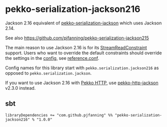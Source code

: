 # pekko-serialization-jackson216

Jackson 2.16 equivalent of [pekko-serialization-jackson](https://pekko.apache.org/docs/pekko/current/serialization-jackson.html) which uses Jackson 2.14.

See also https://github.com/pjfanning/pekko-serialization-jackson215

The main reason to use Jackson 2.16 is for its [StreamReadConstraint](https://www.javadoc.io/static/com.fasterxml.jackson.core/jackson-core/2.16.0/com/fasterxml/jackson/core/StreamReadConstraints.html) support. Users who want to override the default constraints should override the settings in the [config](https://github.com/lightbend/config), see [reference.conf](https://github.com/pjfanning/pekko-serialization-jackson216/blob/main/src/main/resources/reference.conf).

Config names for this library start with `pekko.serialization.jackson216` as opposed to `pekko.serialization.jackson`.

If you want to use Jackson 2.16 with [Pekko HTTP](https://pekko.apache.org/docs/pekko-http/current), use [pekko-http-jackson](https://github.com/pjfanning/pekko-http-json) v2.3.0 instead.

## sbt

```
libraryDependencies += "com.github.pjfanning" %% "pekko-serialization-jackson216" % "1.0.0"
```
